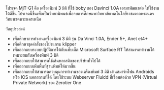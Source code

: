 โปรเจค MjT-G1 คือ เครื่องพิมพ์ 3 มิติ ที่ใช้ boby ของ Davinci 1.0A เอามาพัฒนาต่อ ให้ใช้งานได้ดีขึ้น โปรเจดนี้ขึ้นเพื่อเป็นวิทยานิพนธ์เพื่อจบการศึกษมหาวิทยาลัยเทคโนโลยีราชมงคลพระนคร วิทยาเขตพระนครเหนือ

วัตถุประสงค์
- เพื่อศึกษาการทำงานเครื่องพิมพ์ 3 มิติ รุ่น Da Vinci 1.0A, Ender 5+, Anet et4+
- เพื่อศึกษาชุดคำสั่งของโปรแกรม klipper 
- เพื่อออกแบบระบบปฏิบัติการให้กับแท็บเล็ต Microsoft Surface RT ให้สามารถทำงานได้เหมาะสมกับเครื่องพิมพ์ 3 มิติ
- เพื่อออกแบบให้สามารถใช้เส้นพลาสติกของบริษัททั่วไปได้
- เพื่อออกแบบเพิ่มพื้นที่ฐานพิมพ์ให้มากขึ้น
- เพื่อออกแบบให้สามารถควบคุมการทำงานของเครื่องพิมพ์ 3 มิติ ผ่านสมาร์ทโฟน Androids หรือ IOS นอกสถานที่ได้ โดยใช้ระบบ Webserver Fluidd ที่เชื่อมต่อด้วย VPN (Virtual Private Network) ของ Zerotier One 
